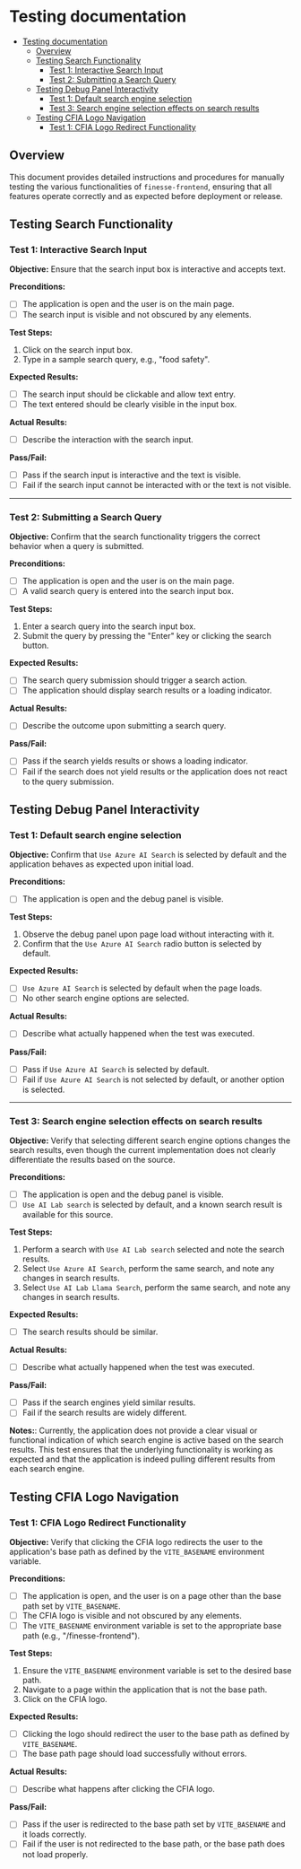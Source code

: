 # Testing documentation

- [Testing documentation](#testing-documentation)
  - [Overview](#overview)
  - [Testing Search Functionality](#testing-search-functionality)
    - [Test 1: Interactive Search Input](#test-1-interactive-search-input)
    - [Test 2: Submitting a Search Query](#test-2-submitting-a-search-query)
  - [Testing Debug Panel Interactivity](#testing-debug-panel-interactivity)
    - [Test 1: Default search engine
      selection](#test-1-default-search-engine-selection)
    - [Test 3: Search engine selection effects on search
      results](#test-3-search-engine-selection-effects-on-search-results)
  - [Testing CFIA Logo Navigation](#testing-cfia-logo-navigation)
    - [Test 1: CFIA Logo Redirect
      Functionality](#test-1-cfia-logo-redirect-functionality)

## Overview

This document provides detailed instructions and procedures for manually testing
the various functionalities of `finesse-frontend`, ensuring that all features
operate correctly and as expected before deployment or release.

## Testing Search Functionality

### Test 1: Interactive Search Input

**Objective:** Ensure that the search input box is interactive and accepts text.

**Preconditions:**

- [ ] The application is open and the user is on the main page.
- [ ] The search input is visible and not obscured by any elements.

**Test Steps:**

1. Click on the search input box.
2. Type in a sample search query, e.g., "food safety".

**Expected Results:**

- [ ] The search input should be clickable and allow text entry.
- [ ] The text entered should be clearly visible in the input box.

**Actual Results:**

- [ ] Describe the interaction with the search input.

**Pass/Fail:**

- [ ] Pass if the search input is interactive and the text is visible.
- [ ] Fail if the search input cannot be interacted with or the text is not
      visible.

---

### Test 2: Submitting a Search Query

**Objective:** Confirm that the search functionality triggers the correct
behavior when a query is submitted.

**Preconditions:**

- [ ] The application is open and the user is on the main page.
- [ ] A valid search query is entered into the search input box.

**Test Steps:**

1. Enter a search query into the search input box.
2. Submit the query by pressing the "Enter" key or clicking the search button.

**Expected Results:**

- [ ] The search query submission should trigger a search action.
- [ ] The application should display search results or a loading indicator.

**Actual Results:**

- [ ] Describe the outcome upon submitting a search query.

**Pass/Fail:**

- [ ] Pass if the search yields results or shows a loading indicator.
- [ ] Fail if the search does not yield results or the application does not
      react to the query submission.

## Testing Debug Panel Interactivity

### Test 1: Default search engine selection

**Objective:** Confirm that `Use Azure AI Search` is selected by default and the
application behaves as expected upon initial load.

**Preconditions:**

- [ ] The application is open and the debug panel is visible.

**Test Steps:**

1. Observe the debug panel upon page load without interacting with it.
2. Confirm that the `Use Azure AI Search` radio button is selected by default.

**Expected Results:**

- [ ] `Use Azure AI Search` is selected by default when the page loads.
- [ ] No other search engine options are selected.

**Actual Results:**

- [ ] Describe what actually happened when the test was executed.

**Pass/Fail:**

- [ ] Pass if `Use Azure AI Search` is selected by default.
- [ ] Fail if `Use Azure AI Search` is not selected by default, or another
      option is selected.

---

### Test 3: Search engine selection effects on search results

**Objective:** Verify that selecting different search engine options changes the
search results, even though the current implementation does not clearly
differentiate the results based on the source.

**Preconditions:**

- [ ] The application is open and the debug panel is visible.
- [ ] `Use AI Lab search` is selected by default, and a known search result is
      available for this source.

**Test Steps:**

1. Perform a search with `Use AI Lab search` selected and note the search
   results.
2. Select `Use Azure AI Search`, perform the same search, and note any changes
   in search results.
3. Select `Use AI Lab Llama Search`, perform the same search, and note any
   changes in search results.

**Expected Results:**

- [ ] The search results should be similar.

**Actual Results:**

- [ ] Describe what actually happened when the test was executed.

**Pass/Fail:**

- [ ] Pass if the search engines yield similar results.
- [ ] Fail if the search results are widely different.

**Notes:**: Currently, the application does not provide a clear visual or
functional indication of which search engine is active based on the search
results. This test ensures that the underlying functionality is working as
expected and that the application is indeed pulling different results from each
search engine.

## Testing CFIA Logo Navigation

### Test 1: CFIA Logo Redirect Functionality

**Objective:** Verify that clicking the CFIA logo redirects the user to the
application's base path as defined by the `VITE_BASENAME` environment variable.

**Preconditions:**

- [ ] The application is open, and the user is on a page other than the base
      path set by `VITE_BASENAME`.
- [ ] The CFIA logo is visible and not obscured by any elements.
- [ ] The `VITE_BASENAME` environment variable is set to the appropriate base
      path (e.g., "/finesse-frontend").

**Test Steps:**

1. Ensure the `VITE_BASENAME` environment variable is set to the desired base
   path.
2. Navigate to a page within the application that is not the base path.
3. Click on the CFIA logo.

**Expected Results:**

- [ ] Clicking the logo should redirect the user to the base path as defined by
      `VITE_BASENAME`.
- [ ] The base path page should load successfully without errors.

**Actual Results:**

- [ ] Describe what happens after clicking the CFIA logo.

**Pass/Fail:**

- [ ] Pass if the user is redirected to the base path set by `VITE_BASENAME` and
      it loads correctly.
- [ ] Fail if the user is not redirected to the base path, or the base path does
      not load properly.
